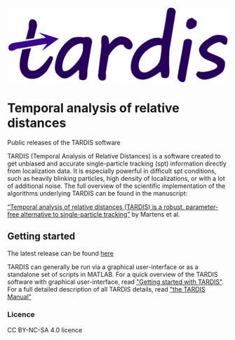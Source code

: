 ![TARDIS logo](./UI/tardisName.png)
# Temporal analysis of relative distances
Public releases of the TARDIS software

TARDIS (Temporal Analysis of Relative Distances) is a software created to get unbiased and accurate single-particle tracking (spt) information directly from localization data. It is especially powerful in difficult spt conditions, such as heavily blinking particles, high density of localizations, or with a lot of additional noise. The full overview of the scientific implementation of the algorithms underlying TARDIS can be found in the manuscript:

[“Temporal analysis of relative distances (TARDIS) is a robust, parameter-free alternative to single-particle tracking”](https://www.biorxiv.org/content/10.1101/2023.06.07.544011v1) by Martens et al.

## Getting started
The latest release can be found [here](https://github.com/kjamartens/TARDIS-public/releases/tag/release_v120)

TARDIS can generally be run via a graphical user-interface or as a standalone set of scripts in MATLAB. 
For a quick overview of the TARDIS software with graphical user-interface, read ["Getting started with TARDIS"](./Getting_started_with_TARDIS_v120.pdf).
For a full detailed description of all TARDIS details, read ["the TARDIS Manual"](./TARDIS_Manual_v120.pdf)

### Licence
CC BY-NC-SA 4.0 licence
